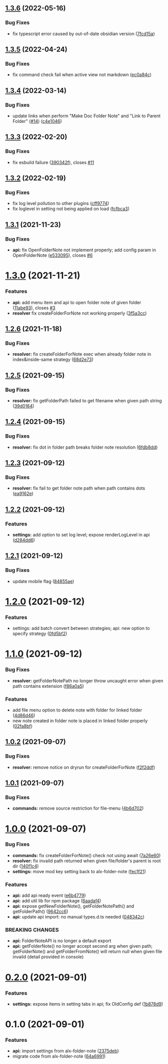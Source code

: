 ## [1.3.6](https://github.com/aidenlx/folder-note-core/compare/1.3.5...1.3.6) (2022-05-16)


### Bug Fixes

* fix typescript error caused by out-of-date obsidian version ([7fcd15a](https://github.com/aidenlx/folder-note-core/commit/7fcd15a29da33b7807edf3c6a385c1aab9e61471))

## [1.3.5](https://github.com/aidenlx/folder-note-core/compare/1.3.4...1.3.5) (2022-04-24)


### Bug Fixes

* fix command check fail when active view not markdown ([ec0a84c](https://github.com/aidenlx/folder-note-core/commit/ec0a84c78c1a8c8fc42d839e118f460968dbe781))

## [1.3.4](https://github.com/aidenlx/folder-note-core/compare/1.3.3...1.3.4) (2022-03-14)


### Bug Fixes

* update links when perform "Make Doc Folder Note" and "Link to Parent Folder" ([#14](https://github.com/aidenlx/folder-note-core/issues/14)) ([c4e1046](https://github.com/aidenlx/folder-note-core/commit/c4e10464c808b473cc819879d32b319b209435cf))

## [1.3.3](https://github.com/aidenlx/folder-note-core/compare/1.3.2...1.3.3) (2022-02-20)


### Bug Fixes

* fix esbuild failure ([390342f](https://github.com/aidenlx/folder-note-core/commit/390342fc1171043ad2b49346e2ebc57cd2819b97)), closes [#11](https://github.com/aidenlx/folder-note-core/issues/11)

## [1.3.2](https://github.com/aidenlx/folder-note-core/compare/1.3.1...1.3.2) (2022-02-19)


### Bug Fixes

* fix log level pollution to other plugins ([cff9774](https://github.com/aidenlx/folder-note-core/commit/cff977458d33e16f39910c7da1c2c7f0910f4a60))
* fix loglevel in setting not being applied on load ([fcfbca3](https://github.com/aidenlx/folder-note-core/commit/fcfbca335a09831687f1f449d7b13c63a2364260))

## [1.3.1](https://github.com/aidenlx/folder-note-core/compare/1.3.1...1.3.2) (2021-11-23)


### Bug Fixes

* **api:** fix OpenFolderNote not implement properly; add config param in OpenFolderNote ([e533095](https://github.com/aidenlx/folder-note-core/commit/e53309521101dec5f5d745cb7422e3dc0285389b)), closes [#6](https://github.com/aidenlx/folder-note-core/issues/6)



# [1.3.0](https://github.com/aidenlx/folder-note-core/compare/1.3.1...1.3.2) (2021-11-21)


### Features

* **api:** add menu item and api to open folder note of given folder ([11abe93](https://github.com/aidenlx/folder-note-core/commit/11abe93746eee15c76bbd360c26bfe6fbdd21df7)), closes [#3](https://github.com/aidenlx/folder-note-core/issues/3)
* **resolver** fix createFolderForNote not working properly ([3f5a3cc](https://github.com/aidenlx/folder-note-core/commit/3f5a3cc910dfcc5861a8804f9af8709336a28632))



## [1.2.6](https://github.com/aidenlx/folder-note-core/compare/1.2.5...1.2.6) (2021-11-18)


### Bug Fixes

* **resolver:** fix createFolderForNote exec when already folder note in index&inside-same strategy ([68d2e73](https://github.com/aidenlx/folder-note-core/commit/68d2e73812121bc192cb9591c69d57376792c14a))

## [1.2.5](https://github.com/aidenlx/folder-note-core/compare/1.2.4...1.2.5) (2021-09-15)


### Bug Fixes

* **resolver:** fix getFolderPath failed to get filename when given path string ([39d0164](https://github.com/aidenlx/folder-note-core/commit/39d016474b7b741737070f6477fbfa8565130987))

## [1.2.4](https://github.com/aidenlx/folder-note-core/compare/1.2.3...1.2.4) (2021-09-15)


### Bug Fixes

* **resolver:** fix dot in folder path breaks folder note resolution ([6fdb8dd](https://github.com/aidenlx/folder-note-core/commit/6fdb8dd17054bb8ba119f44d4e74a8a9ebdfb5e0))

## [1.2.3](https://github.com/aidenlx/folder-note-core/compare/1.2.2...1.2.3) (2021-09-12)


### Bug Fixes

* **resolver:** fix fail to get folder note path when path contains dots ([ea9162e](https://github.com/aidenlx/folder-note-core/commit/ea9162e264a5e1ba5d49fb23c187bfc7bd6520c8))

## [1.2.2](https://github.com/aidenlx/folder-note-core/compare/1.2.1...1.2.2) (2021-09-12)


### Features

* **settings:** add option to set log level; expose renderLogLevel in api ([d284dd6](https://github.com/aidenlx/folder-note-core/commit/d284dd6cb8aa6536fa18748a2793c8783c27a8f5))

## [1.2.1](https://github.com/aidenlx/folder-note-core/compare/1.2.0...1.2.1) (2021-09-12)


### Bug Fixes

* update mobile flag ([84855ae](https://github.com/aidenlx/folder-note-core/commit/84855aed8e698b126c33d65e3ba48010d3e53839))

# [1.2.0](https://github.com/aidenlx/folder-note-core/compare/1.1.0...1.2.0) (2021-09-12)


### Features

* settings: add batch convert between strategies; api: new option to specify strategy ([0fd5bf2](https://github.com/aidenlx/folder-note-core/commit/0fd5bf2408dade7bed194727d1ad4cd4c8ea984e))

# [1.1.0](https://github.com/aidenlx/folder-note-core/compare/1.0.2...1.1.0) (2021-09-12)


### Bug Fixes

* **resolver:** getFolderNotePath no longer throw uncaught error when given path contains extension ([f86a0a5](https://github.com/aidenlx/folder-note-core/commit/f86a0a501cf07b5a5b9b4fa851624127148a7585))


### Features

* add file menu option to delete note with folder for linked folder ([4d86d46](https://github.com/aidenlx/folder-note-core/commit/4d86d467602676044b1895ad13f6ffb3f4620423))
* new note created in folder note is placed in linked folder properly ([02fa8bf](https://github.com/aidenlx/folder-note-core/commit/02fa8bff5eb54e932319d06bfc8db6b89762f0f9))

## [1.0.2](https://github.com/aidenlx/folder-note-core/compare/1.0.1...1.0.2) (2021-09-07)


### Bug Fixes

* **resolver:** remove notice on dryrun for createFolderForNote ([f2f2ddf](https://github.com/aidenlx/folder-note-core/commit/f2f2ddf1941798160a6deec16ffe3ca8cc516d6a))

## [1.0.1](https://github.com/aidenlx/folder-note-core/compare/1.0.0...1.0.1) (2021-09-07)


### Bug Fixes

* **commands:** remove source restriction for file-menu ([4b6d702](https://github.com/aidenlx/folder-note-core/commit/4b6d70241fa6d47715b87fd11d45750b3d7ab13c))

# [1.0.0](https://github.com/aidenlx/folder-note-core/compare/0.2.0...1.0.0) (2021-09-07)


### Bug Fixes

* **commands:** fix createFolderForNote() check not using await ([7a26e60](https://github.com/aidenlx/folder-note-core/commit/7a26e60e2f17a7fb81ca497de24557db4bfcf97e))
* **resolver:** fix invaild path returned when given file/folder's parent is root dir ([140f1c4](https://github.com/aidenlx/folder-note-core/commit/140f1c469007b69a62b6f3301a278994d79803da))
* **settings:** move mod key setting back to alx-folder-note ([fec1f21](https://github.com/aidenlx/folder-note-core/commit/fec1f212f32a50cebbff1541ca69deccfd6797ff))


### Features

* **api:** add api ready event ([e6b4779](https://github.com/aidenlx/folder-note-core/commit/e6b47797ce276ce29e66f19d29ce1e7bcf9f15f7))
* **api:** add util lib for npm package ([6aadaf4](https://github.com/aidenlx/folder-note-core/commit/6aadaf45df0ea603f33b719608d1add5ff066ced))
* **api:** expose getNewFolderNote(), getFolderNotePath() and getFolderPath() ([9642cc6](https://github.com/aidenlx/folder-note-core/commit/9642cc6ff403e73e7aa14204baeff7e550c09858))
* **api:** update api import: no manual types.d.ts needed ([048342c](https://github.com/aidenlx/folder-note-core/commit/048342c0cb7e03d786f6553418f3fb5e5dc202dc))


### BREAKING CHANGES

* **api:** FolderNoteAPI is no longer a default export
* **api:** getFolderNote() no longer accept second arg when given path; getFolderNote() and getFolderFromNote() will return null when given file invaild (detail provided in console)

# [0.2.0](https://github.com/aidenlx/folder-note-core/compare/0.1.0...0.2.0) (2021-09-01)


### Features

* **settings:** expose items in setting tabs in api; fix OldConfig def ([1b878d9](https://github.com/aidenlx/folder-note-core/commit/1b878d9ee8804eed8541fcac8ce59081166b2c39))

# 0.1.0 (2021-09-01)


### Features

* **api:** import settings from alx-folder-note ([2375deb](https://github.com/aidenlx/folder-note-core/commit/2375debed8cb23a9727d76d5a3c34b5ace667101))
* migrate code from alx-folder-note ([64a6991](https://github.com/aidenlx/folder-note-core/commit/64a699159b8a21e94a7f965c4a2fc7f1c5f2af8a))

